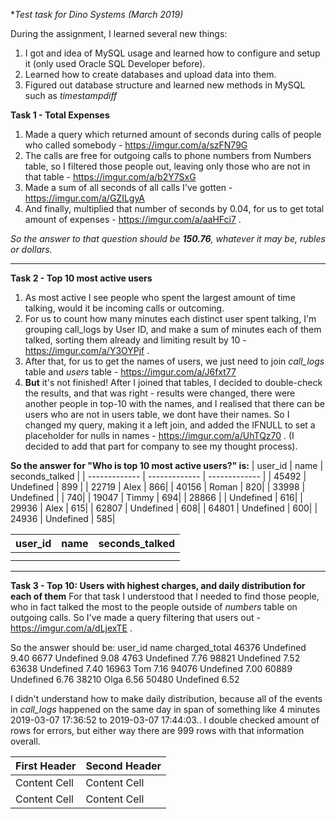 **Test task for *Dino Systems* (March 2019)*

During the assignment, I learned several new things:
1) I got and idea of MySQL usage and learned how to configure and setup it (only used Oracle SQL Developer before).
2) Learned how to create databases and upload data into them.
3) Figured out database structure and learned new methods in MySQL such as *timestampdiff*

**Task 1 - Total Expenses**
1) Made a query which returned amount of seconds during calls of people who called somebody - https://imgur.com/a/szFN79G
2) The calls are free for outgoing calls to phone numbers from Numbers table, so I filtered those people out, leaving only those who are not in that table - https://imgur.com/a/b2Y7SxG
3) Made a sum of all seconds of all calls I've gotten - https://imgur.com/a/GZILgyA
4) And finally, multiplied that number of seconds by 0.04, for us to get total amount of expenses - https://imgur.com/a/aaHFci7 .

*So the answer to that question should be **150.76**, whatever it may be, rubles or dollars.*

-------

**Task 2 - Top 10 most active users**
1) As most active I see people who spent the largest amount of time talking, would it be incoming calls or outcoming.
2) For us to count how many minutes each distinct user spent talking, I'm grouping call_logs by User ID, and make a sum of minutes each of them talked, sorting them already and limiting result by 10 - https://imgur.com/a/Y3OYPjf .
3) After that, for us to get the names of users, we just need to join *call_logs* table and *users* table - https://imgur.com/a/J6fxt77
4) **But** it's not finished! After I joined that tables, I decided to double-check the results, and that was right - results were changed, there were another people in top-10 with the names, and I realised that there can be users who are not in users table, we dont have their names. So I changed my query, making it a left join, and added the IFNULL to set a placeholder for nulls in names - https://imgur.com/a/UhTQz70 . (I decided to add that part for company to see my thought process).

**So the answer for "Who is top 10 most active users?" is:**
| user_id  | name | seconds_talked |
| ------------- | ------------- | ------------- |
| 45492	 |  Undefined	 |  899 | 
| 22719	 |  Alex	     |  866| 
| 40156	 |  Roman	     |  820| 
| 33998	 |  Undefined	| |   740| 
| 19047	 |  Timmy	    |   694| 
| 28866	 | |  Undefined |  	616| 
| 29936	|   Alex	     |  615| 
| 62807	|   Undefined | 	608| 
| 64801	 |  Undefined	 |  600| 
| 24936	|   Undefined	 |  585| 

| user_id  | name | seconds_talked |
| ------------- | ------------- | ------------- |
|   |   |  |
|   |   |  |

-------

**Task 3 - Top 10: Users with highest charges, and daily distribution for each of them**
For that task I understood that I needed to find those people, who in fact talked the most to the people outside of *numbers* table on outgoing calls. So I've made a query filtering that users out - https://imgur.com/a/dLjexTE . 

So the answer should be:
user_id name        charged_total
46376	  Undefined	  9.40
6677	  Undefined  	9.08
4763	  Undefined  	7.76
98821	  Undefined  	7.52
63638	  Undefined  	7.40
16963  	Tom       	7.16
94076  	Undefined	  7.00
60889  	Undefined	  6.76
38210	  Olga	      6.56
50480	  Undefined  	6.52

I didn't understand how to make daily distribution, because all of the events in *call_logs* happened on the same day in span of something like 4 minutes 2019-03-07 17:36:52 to 2019-03-07 17:44:03.. I double checked amount of rows for errors, but either way there are 999 rows with that information overall.

| First Header  | Second Header |
| ------------- | ------------- |
| Content Cell  | Content Cell  |
| Content Cell  | Content Cell  |
